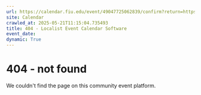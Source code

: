 ```yaml
---
url: https://calendar.fiu.edu/event/49047725062839/confirm?return=https%3A%2F%2Fcalendar.fiu.edu%2Fevent%2Fsummer-last-day-to-apply-for-graduation-at-the-end-of-summer-2025-term
site: Calendar
crawled_at: 2025-05-21T11:15:04.735493
title: 404 - Localist Event Calendar Software
event_date: 
dynamic: True
---
```


# 404 - not found
We couldn't find the page on this community event platform.
